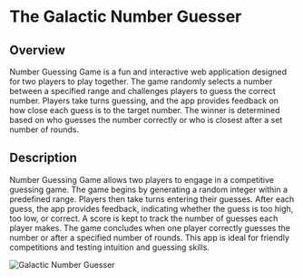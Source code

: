 # The Galactic Number Guesser

## Overview

Number Guessing Game is a fun and interactive web application designed for two players to play together. The game randomly selects a number between a specified range and challenges players to guess the correct number. Players take turns guessing, and the app provides feedback on how close each guess is to the target number. The winner is determined based on who guesses the number correctly or who is closest after a set number of rounds.

## Description

Number Guessing Game allows two players to engage in a competitive guessing game. The game begins by generating a random integer within a predefined range. Players then take turns entering their guesses. After each guess, the app provides feedback, indicating whether the guess is too high, too low, or correct. A score is kept to track the number of guesses each player makes. The game concludes when one player correctly guesses the number or after a specified number of rounds. This app is ideal for friendly competitions and testing intuition and guessing skills.


![Galactic Number Guesser](https://github.com/user-attachments/assets/bfee1202-7573-407e-9163-33b3edb70fe9)
